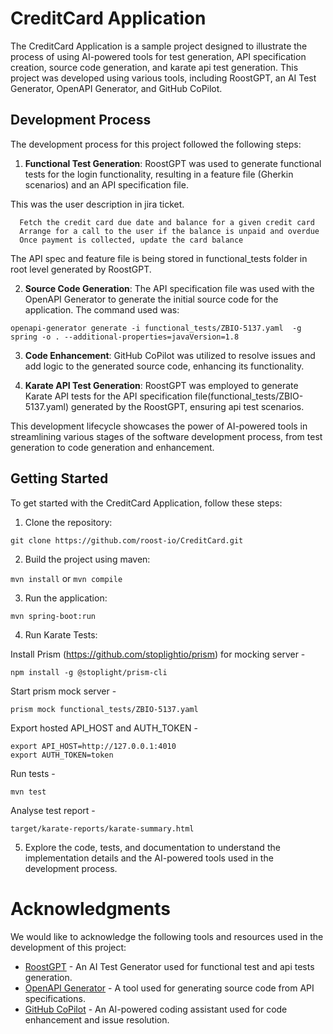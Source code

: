 # CreditCard Application

The CreditCard Application is a sample project designed to illustrate the process of using AI-powered tools for test generation, API specification creation, source code generation, and karate api test generation. This project was developed using various tools, including RoostGPT, an AI Test Generator, OpenAPI Generator, and GitHub CoPilot.

## Development Process

The development process for this project followed the following steps:

1. **Functional Test Generation**: RoostGPT was used to generate functional tests for the login functionality, resulting in a feature file (Gherkin scenarios) and an API specification file.

  This was the user description in jira ticket.
  
```
  Fetch the credit card due date and balance for a given credit card
  Arrange for a call to the user if the balance is unpaid and overdue
  Once payment is collected, update the card balance

```


  The API spec and feature file is being stored in functional_tests folder in root level generated by RoostGPT.


2. **Source Code Generation**: The API specification file was used with the OpenAPI Generator to generate the initial source code for the application. The command used was:

  ```openapi-generator generate -i functional_tests/ZBIO-5137.yaml  -g spring -o . --additional-properties=javaVersion=1.8```

3. **Code Enhancement**: GitHub CoPilot was utilized to resolve issues and add logic to the generated source code, enhancing its functionality.

4. **Karate API Test Generation**: RoostGPT was employed to generate Karate API tests for the API specification file(functional_tests/ZBIO-5137.yaml) generated by the RoostGPT, ensuring api test scenarios. 

This development lifecycle showcases the power of AI-powered tools in streamlining various stages of the software development process, from test generation to code generation and enhancement.

## Getting Started

To get started with the CreditCard Application, follow these steps:

1. Clone the repository:

```git clone https://github.com/roost-io/CreditCard.git```

2. Build the project using maven:

 ```mvn install``` or ```mvn compile```

3. Run the application:

```mvn spring-boot:run```

4. Run Karate Tests:
  
  Install Prism (https://github.com/stoplightio/prism) for mocking server -
  
   ```npm install -g @stoplight/prism-cli```

  Start prism mock server - 
  
  ```prism mock functional_tests/ZBIO-5137.yaml```

  Export hosted API_HOST and AUTH_TOKEN -
    
  ```
  export API_HOST=http://127.0.0.1:4010 
  export AUTH_TOKEN=token
  ```

  Run tests -
    
  ```mvn test```

  Analyse test report -
    
  ```target/karate-reports/karate-summary.html```

5. Explore the code, tests, and documentation to understand the implementation details and the AI-powered tools used in the development process.

# Acknowledgments

We would like to acknowledge the following tools and resources used in the development of this project:

- [RoostGPT](https://www.roost.ai/) - An AI Test Generator used for functional test and api tests generation.
- [OpenAPI Generator](https://openapi-generator.tech/) - A tool used for generating source code from API specifications.
- [GitHub CoPilot](https://pilot.github.com/) - An AI-powered coding assistant used for code enhancement and issue resolution.
